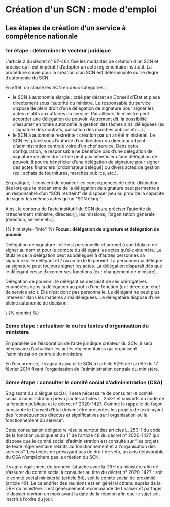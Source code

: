# Création d'un SCN : mode d'emploi

## Les étapes de création d’un service à compétence nationale

### 1er étape : déterminer le vecteur juridique

L’article 2 du décret n° 97-464 fixe les modalités de création d’un SCN et précise qu’il est impératif d’adopter un acte réglementaire institutif. La procédure suivie pour la création d’un SCN est déterminante sur le degré d’autonomie du SCN.

En effet, on classe les SCN en deux catégories :

* le SCN à autonomie élargie : créé par décret en Conseil d’Etat et placé directement sous l’autorité du ministre. Le responsable du service dispose de plein droit d’une délégation de signature pour signer les actes relatifs aux affaires du service. Par ailleurs, le ministre peut accorder une délégation de pouvoir. Autrement dit, la possibilité d’assumer en totale autonomie la gestion des tâches ainsi déléguées (ex : signature des contrats, passation des marchés publics etc…) ;
* le SCN à autonomie restreinte : création par un arrêté ministériel. Le SCN est placé sous l’autorité d’un directeur ou directeur adjoint d’administration centrale voire d’un chef service. Dans cette configuration, le responsable ne bénéficie pas d’une délégation de signature de plein droit et ne peut pas bénéficier d’une délégation de pouvoir. Il pourra bénéficier d’une délégation de signature pour signer des actes financiers (ordonnateur délégué) ou divers actes de gestion (ex : achats de fournitures, marchés publics, etc.).

En pratique, il convient de nuancer les conséquences de cette distinction dès lors que le mécanisme de la délégation de signature peut permettre à un responsable d’un “SCN restreint” de disposer peu ou prou de la capacité de signer les mêmes actes qu’un “SCN élargi”.

Ainsi, le contenu de l’acte institutif du SCN devra préciser l’autorité de rattachement (ministre, directeur,), les missions, l’organisation générale (direction, service etc.).

{% hint style="info" %}
**Focus : délégation de signature et délégation de pouvoir**

Délégation de signature : elle est personnelle et permet à son titulaire de signer au nom et pour le compte du délégant les actes qu’elle énumère. Le titulaire de la délégation peut subdéléguer à d’autres personnes sa signature si le délégant et / ou un texte le permet. La personne qui délègue sa signature peut toujours signer les actes. La délégation disparaît dès que le délégant cesse d’exercer ses fonctions (ex : changement de ministre).

Délégation de pouvoir : le délégant se dessaisit de ses prérogatives énumérées dans la délégation au profit d’une fonction (ex : directeur, chef de service etc.). Elle n’est donc pas personnelle. Le délégant ne peut plus intervenir dans les matières ainsi déléguées. Le délégataire dispose d’une pleine autonomie de décision.

\\
{% endhint %}

### 2ème étape : actualiser le ou les textes d’organisation du ministère

En parallèle de l’élaboration de l’acte juridique créateur du SCN, il sera nécessaire d’actualiser les actes réglementaires qui organisent l’administration centrale du ministère.

En l’occurrence, il s’agira d’ajouter le SCN à l’article 52-5 de l’arrêté du 17 février 2014 fixant l'organisation de l'administration centrale du ministère.

### 3ème étape : consulter le comité social d’administration (CSA)

S’agissant du dialogue social, il sera nécessaire de consulter le comité social d’administration prévu par les articles L. 253-1 et suivants du code de la fonction publique et le décret n° 2020-1427. Comme le rappelle de façon constante le Conseil d’Etat doivent être présentés les projets de texte ayant des “conséquences directes et significatives sur l’organisation ou le fonctionnement du service”.

Cette consultation obligatoire résulte surtout des articles L. 253-1 du code de la fonction publique et du 1° de l’article 48 du décret n° 2020-1427 qui dispose que le comité social d’administration est consulté sur “les projets de texte réglementaire relatifs au fonctionnement et à l'organisation des services”. Les textes ne prévoyant pas de droit de veto, un avis défavorable du CSA n’empêchera pas la création du SCN.

Il s’agira également de prendre l’attache avec la DRH du ministère afin de s’assurer du comité social à consulter au titre du décret n° 2020-1427 : soit le comité social ministériel (article 54), soit le comité social de proximité (article 49). Le calendrier des réunions est en général obtenu auprès de la DRH du ministère. Il est généralement recommandé de finaliser et partager le dossier environ un mois avant la date de la réunion afin que le sujet soit inscrit à l’ordre du jour.
